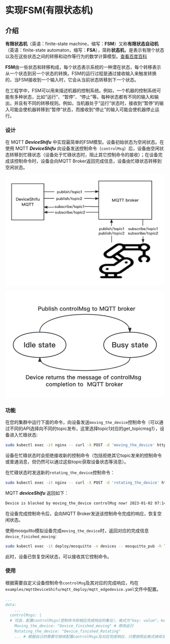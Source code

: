 # 实现FSM(有限状态机)

## 介绍

​**有限状态机**（英语：finite-state machine，缩写：**FSM**）又称**有限状态自动机**（英语：finite-state automaton，缩写：**FSA**），简称**状态机**，是表示有限个状态以及在这些状态之间的转移和动作等行为的数学计算模型。[查看百度百科](https://baike.baidu.com/item/有限状态自动机/2850046)

​**FSM**由一些状态和转移构成，每个状态表示系统的一种潜在状态，每个转移表示从一个状态到另一个状态的转换。FSM的运行过程是通过接收输入来触发转换的，当FSM接收到一个输入时，它会从当前状态转移到下一个状态。

​在工程学中，FSM可以用来描述机器的控制系统。例如，一个机器的控制系统可能有多种状态，比如“运行”、“暂停”、“停止”等。每种状态都有不同的输入和输出，并且有不同的转移规则。例如，当机器处于“运行”状态时，接收到“暂停”的输入可能会使机器转移到“暂停”状态，而接收到“停止”的输入可能会使机器停止运行。

### 设计

​在 MQTT ***DeviceShifu*** 中实现最简单的FSM模型。设备初始状态为空闲状态。在使用 MQTT ***DeviceShifu*** 向设备发送控制命令（`controlMsg`）后，设备由空闲状态转移到忙碌状态（设备处于忙碌状态时，阻止其它控制命令的接收）；在设备完成该控制命令时，设备会向MQTT Broker返回完成信息，设备由忙碌状态转移到空闲状态。

![images/FSM-MQTT-output2.png](images/FSM-MQTT-output2.png)

![images/FSM-MQTT-output1.png](images/FSM-MQTT-output1.png)

### 功能

​在您的集群中运行下面的命令，向设备发送`moving_the_device`控制命令（可以通过不同的API选择向不同的topic发布，这里选择topic1对应的get_topicmsg1），设备进入忙碌状态:

```bash
sudo kubectl exec -it nginx -- curl -X POST -d 'moving_the_device' http://deviceshifu-mqtt.deviceshifu.svc.cluster.local/get_topicmsg1  
```

​设备在忙碌状态时会拒绝接收新的控制命令（包括拒绝其它topic发来的控制命令或普通消息，但仍然可以通过这些topic获取设备状态等消息）。

​在忙碌状态时发送新的`rotating_the_device`控制命令：

```bash
sudo kubectl exec -it nginx -- curl -X POST -d 'rotating_the_device' http://deviceshifu-mqtt.deviceshifu.svc.cluster.local/get_topicmsg1
```

​MQTT ***deviceShifu*** 返回如下：

```bash
Device is blocked by moving_the_device controlMsg now! 2023-01-02 07:14:28.324501338 +0000 UTC m=+67770.982000572
```

​在设备完成控制命令后，会向MQTT Broker发送该控制命令完成的响应，恢复空闲状态。

使用mosquitto​模拟设备完成`moving_the_device`时，返回对应的完成信息`device_finished_moving`:

```bash
sudo kubectl exec -it deploy/mosquitto -n devices -- mosquitto_pub -h localhost -d -p 1883 -t /test/test1 -m "device_finish_moving" 
```

​此时，设备已恢复空闲状态，可以接收其它控制命令。


### 使用

根据需要自定义​​设备控制命令`controlMsg`及其对应的完成响应，均在`examples/mqttDeviceShifu/mqtt_deploy/mqtt_edgedevice.yaml`文件中配置。

```yml
...
data:
	...
  controlMsgs: | 
  # 可选，配置controlMsgs(控制命令和相应完成响应的集合），格式为"key: value"。key是通过任意topic向设备发送的控制命令，设备执行控制命令时进入忙碌状态，拒绝接收其它控制命令，value是设备返回的完成响应，表示设备已完成对应控制命令，恢复空闲状态  
    Moving_the_device: "Device_finished_moving" # 修改此行
    Rotating_the_device: "Device_finished_Rotating" 
    ... # 根据自己的需要可继续配置controlMsgs及对应完成响应，只需按照此格式继续添加即可
```
